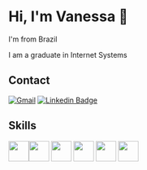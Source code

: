 # Hi, I'm Vanessa 👋

I'm from  Brazil

I am a graduate in Internet Systems 

## Contact

<div>
 
  <a href="mailto:vanessaformiga21@gmail.com"><img src="https://img.shields.io/badge/Gmail-red?style=flat&logo=Gmail&logoColor=white" alt="Gmail" /></a> 
  [![Linkedin Badge](https://img.shields.io/badge/-LinkedIn-blue?style=flat-square&logo=Linkedin&logoColor=white&link=https://www.linkedin.com/in/vanessaformiga/)](https://www.linkedin.com/in/vanessaformiga/) 
</div>

## Skills
<img width ='40px' align='center' src ='https://raw.githubusercontent.com/rahulbanerjee26/githubAboutMeGenerator/main/icons/html.svg'><img width ='40px' align='center' src ='https://raw.githubusercontent.com/rahulbanerjee26/githubAboutMeGenerator/main/icons/css.svg'> <img width ='40px' align='center' src ='https://raw.githubusercontent.com/rahulbanerjee26/githubAboutMeGenerator/main/icons/javascript.svg'> <img width ='40px' align='center' src ='https://raw.githubusercontent.com/rahulbanerjee26/githubAboutMeGenerator/main/icons/reactjs.svg'> <img width ='40px' align='center' src ='https://raw.githubusercontent.com/rahulbanerjee26/githubAboutMeGenerator/main/icons/nodejs.svg'> <img width ='40px' align='center' src ='https://raw.githubusercontent.com/rahulbanerjee26/githubAboutMeGenerator/main/icons/git.svg'>




